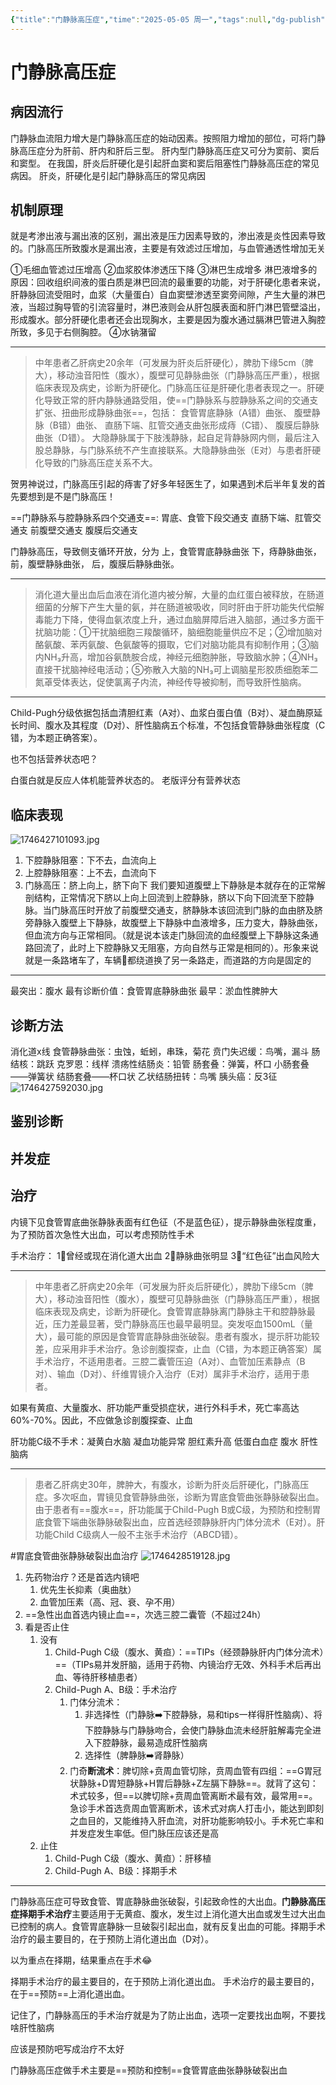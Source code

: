 ```yaml
---
{"title":"门静脉高压症","time":"2025-05-05 周一","tags":null,"dg-publish":true,"permalink":"/200 学习/209 外科学/第39章 门静脉高压症/门静脉高压症/","dgPassFrontmatter":true,"created":"2025-05-05T14:35:07.330+08:00","updated":"2025-05-05T15:48:39.053+08:00"}
---
```


# 门静脉高压症
## 病因流行
门静脉血流阻力增大是门静脉高压症的始动因素。按照阻力增加的部位，可将门静脉高压症分为肝前、肝内和肝后三型。
肝内型门静脉高压症又可分为窦前、窦后和窦型。
在我国，肝炎后肝硬化是引起肝血窦和窦后阻塞性门静脉高压症的常见病因。
肝炎，肝硬化是引起门静脉高压的常见病因
## 机制原理
就是考渗出液与漏出液的区别，漏出液是压力因素导致的，渗出液是炎性因素导致的。门脉高压所致腹水是漏出液，主要是有效滤过压增加，与血管通透性增加无关

①毛细血管滤过压增高
②血浆胶体渗透压下降
③淋巴生成增多
	淋巴液增多的原因：回收组织间液的蛋白质是淋巴回流的最重要的功能，对于肝硬化患者来说，肝静脉回流受阻时，血浆（大量蛋白）自血窦壁渗透至窦旁间隙，产生大量的淋巴液，当超过胸导管的引流容量时，淋巴液则会从肝包膜表面和肝门淋巴管壁溢出，形成腹水。部分肝硬化患者还会出现胸水，主要是因为腹水通过膈淋巴管进入胸腔所致，多见于右侧胸腔。
④水钠潴留
***
> 中年患者乙肝病史20余年（可发展为肝炎后肝硬化），脾肋下缘5cm（脾大），移动浊音阳性（腹水），腹壁可见静脉曲张（门静脉高压严重），根据临床表现及病史，诊断为肝硬化。门脉高压征是肝硬化患者表现之一。肝硬化导致正常的肝内静脉通路受阻，使==门静脉系与腔静脉系之间的交通支扩张、扭曲形成静脉曲张==，包括：
> 食管胃底静脉（A错）曲张、
> 腹壁静脉（B错）曲张、
> 直肠下端、肛管交通支曲张形成痔（C错）、
> 腹膜后静脉曲张（D错）。
> 大隐静脉属于下肢浅静脉，起自足背静脉网内侧，最后注入股总静脉，与门脉系统不产生直接联系。大隐静脉曲张（E对）与患者肝硬化导致的门脉高压症关系不大。

贺男神说过，门脉高压引起的痔害了好多年轻医生了，如果遇到术后半年复发的首先要想到是不是门脉高压！

==门静脉系与腔静脉系四个交通支==:
胃底、食管下段交通支
直肠下端、肛管交通支
前腹壁交通支
腹膜后交通支

门静脉高压，导致侧支循环开放，分为
上，食管胃底静脉曲张
下，痔静脉曲张，
前，腹壁静脉曲张，
后，腹膜后静脉曲张。
***
> 消化道大量出血后血液在消化道内被分解，大量的血红蛋白被释放，在肠道细菌的分解下产生大量的氨，并在肠道被吸收，同时肝由于肝功能失代偿解毒能力下降，使得血氨浓度上升，通过血脑屏障后进入脑部，通过多方面干扰脑功能：①干扰脑细胞三羧酸循环，脑细胞能量供应不足；②增加脑对酪氨酸、苯丙氨酸、色氨酸等的摄取，它们对脑功能具有抑制作用；③脑内NH₃升高，增加谷氨酰胺合成，神经元细胞肿胀，导致脑水肿；④NH₃ 直接干扰脑神经电活动；⑤弥散入大脑的NH₃可上调脑星形胶质细胞苯二氮䓬受体表达，促使氯离子内流，神经传导被抑制，而导致肝性脑病。
***
Child-Pugh分级依据包括血清胆红素（A对）、血浆白蛋白值（B对）、凝血酶原延长时间、腹水及其程度（D对）、肝性脑病五个标准，不包括食管静脉曲张程度（C错，为本题正确答案）。

也不包括营养状态吧？

白蛋白就是反应人体机能营养状态的。
老版评分有营养状态
## 临床表现
![1746427101093.jpg](https://maple-forest-1315227141.cos.ap-nanjing.myqcloud.com/20250505143831756.jpg)

1. 下腔静脉阻塞：下不去，血流向上
2. 上腔静脉阻塞：上不去，血流向下
3. 门脉高压：脐上向上，脐下向下
	我们要知道腹壁上下静脉是本就存在的正常解剖结构，正常情况下脐以上向上回流到上腔静脉，脐以下向下回流至下腔静脉。当门脉高压时开放了前腹壁交通支，脐静脉本该回流到门脉的血由脐及脐旁静脉入腹壁上下静脉，故腹壁上下静脉中血液增多，压力变大，静脉曲张，但血流方向与正常相同。（就是说本该走门脉回流的血经腹壁上下静脉这条通路回流了，此时上下腔静脉又无阻塞，方向自然与正常是相同的）。形象来说就是一条路堵车了，车辆🚗都绕道换了另一条路走，而道路的方向是固定的
***
最突出：腹水
最有诊断价值：食管胃底静脉曲张
最早：淤血性脾肿大
## 诊断方法
消化道x线
食管静脉曲张：虫蚀，蚯蚓，串珠，菊花
贲门失迟缓：鸟嘴，漏斗
肠结核：跳跃
克罗恩：线样
溃疡性结肠炎：铅管
肠套叠：弹簧，杯口
小肠套叠——弹簧状
结肠套叠——杯口状
乙状结肠扭转：鸟嘴
胰头癌：反3征
![1746427592030.jpg](https://maple-forest-1315227141.cos.ap-nanjing.myqcloud.com/20250505144645923.jpg)

## 鉴别诊断
## 并发症
## 治疗
内镜下见食管胃底曲张静脉表面有红色征（不是蓝色征），提示静脉曲张程度重，为了预防首次急性大出血，可以考虑预防性手术

手术治疗：
1⃣️曾经或现在消化道大出血
2⃣️静脉曲张明显
3⃣️“红色征”出血风险大
***
> 中年患者乙肝病史20余年（可发展为肝炎后肝硬化），脾肋下缘5cm（脾大），移动浊音阳性（腹水），腹壁可见静脉曲张（门静脉高压严重），根据临床表现及病史，诊断为肝硬化。食管胃底静脉离门静脉主干和腔静脉最近，压力差最显著，受门静脉高压也最早最明显。突发呕血1500mL（量大），最可能的原因是食管胃底静脉曲张破裂。患者有腹水，提示肝功能较差，应采用非手术治疗。急诊剖腹探查，止血（C错，为本题正确答案）属手术治疗，不适用患者。三腔二囊管压迫（A对）、血管加压素静点（B对）、输血（D对）、纤维胃镜介入治疗（E对）属非手术治疗，适用于患者。

如果有黄疸、大量腹水、肝功能严重受损症状，进行外科手术，死亡率高达60%-70%。因此，不应做急诊剖腹探查、止血

肝功能C级不手术：凝黄白水脑
凝血功能异常
胆红素升高
低蛋白血症
腹水
肝性脑病
***
> 患者乙肝病史30年，脾肿大，有腹水，诊断为肝炎后肝硬化，门脉高压症。多次呕血，胃镜见食管静脉曲张，诊断为胃底食管曲张静脉破裂出血。
> 由于患者有==腹水==，肝功能属于Child-Pugh B或C级，为预防和控制胃底食管下端曲张静脉破裂出血，应首选经颈静脉肝内门体分流术（E对）。肝功能Child C级病人一般不主张手术治疗（ABCD错）。

#胃底食管曲张静脉破裂出血治疗
![1746428519128.jpg](https://maple-forest-1315227141.cos.ap-nanjing.myqcloud.com/20250505150215929.jpg)

1. 先药物治疗？还是首选内镜吧
	1. 优先生长抑素（奥曲肽）
	2. 血管加压素（高、冠、衰、孕不用）
2. ==急性出血首选内镜止血==，次选三腔二囊管（不超过24h）
3. 看是否止住
	1. 没有
		1. Child-Pugh C级（腹水、黄疸）：==TIPs（经颈静脉肝内门体分流术）==（TIPs易并发肝脑，适用于药物、内镜治疗无效、外科手术后再出血、等待肝移植患者）
		2. Child-Pugh A、B级：手术治疗
			1. 门体分流术：
				1. 非选择性（门静脉➡️下腔静脉，易和tips一样得肝性脑病）、将下腔静脉与门静脉吻合，会使门静脉血流未经肝脏解毒完全进入下腔静脉，最易造成肝性脑病
				2. 选择性（脾静脉➡️肾静脉）
			2. 门奇**断流术**：脾切除+贲周血管切除，贲周血管有四组：==G胃冠状静脉+D胃短静脉+H胃后静脉+Z左膈下静脉==。就背了这句：术式较多，但==以脾切除+贲周血管离断术最有效，最常用==。急诊手术首选贲周血管离断术，该术式对病人打击小，能达到即刻之血目的，又能维持入肝血流，对肝功能影响较小。手术死亡率和并发症发生率低。但门脉压应该还是高
	2. 止住
		1. Child-Pugh C级（腹水、黄疸）：肝移植
		2. Child-Pugh A、B级：择期手术
***
门静脉高压症可导致食管、胃底静脉曲张破裂，引起致命性的大出血。**门静脉高压症择期手术治疗**主要适用于无黄疸、腹水，发生过上消化道大出血或发生过大出血已控制的病人。食管胃底静脉一旦破裂引起出血，就有反复出血的可能。择期手术治疗的最主要目的，在于预防上消化道出血（D对）。

以为重点在择期，结果重点在手术😂

择期手术治疗的最主要目的，在于预防上消化道出血。
手术治疗的最主要目的，在于==预防==上消化道出血。

记住了，门静脉高压的手术治疗就是为了防止出血，选项一定要找出血啊，不要找啥肝性脑病

应该是预防吧写成治疗不太好

门静脉高压症做手术主要是==预防和控制==食管胃底曲张静脉破裂出血



























































































































































































































































































































































































































